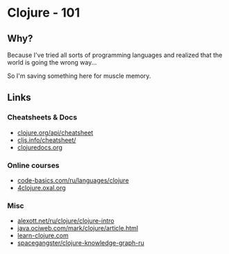 # Clojure - 101

## Why?

Because I've tried all sorts of programming languages and realized that the world is going the wrong way...

So I'm saving something here for muscle memory.

## Links

### Cheatsheets & Docs

- [clojure.org/api/cheatsheet](https://clojure.org/api/cheatsheet)
- [cljs.info/cheatsheet/](https://cljs.info/cheatsheet/)
- [clojuredocs.org](http://clojuredocs.org/)

### Online courses

- [code-basics.com/ru/languages/clojure](https://code-basics.com/ru/languages/clojure)
- [4clojure.oxal.org](https://4clojure.oxal.org/)

### Misc

- [alexott.net/ru/clojure/clojure-intro](http://alexott.net/ru/clojure/clojure-intro/index.html)
- [java.ociweb.com/mark/clojure/article.html](http://java.ociweb.com/mark/clojure/article.html)
- [learn-clojure.com](http://learn-clojure.com/)
- [spacegangster/clojure-knowledge-graph-ru](https://github.com/spacegangster/clojure-knowledge-graph-ru)
